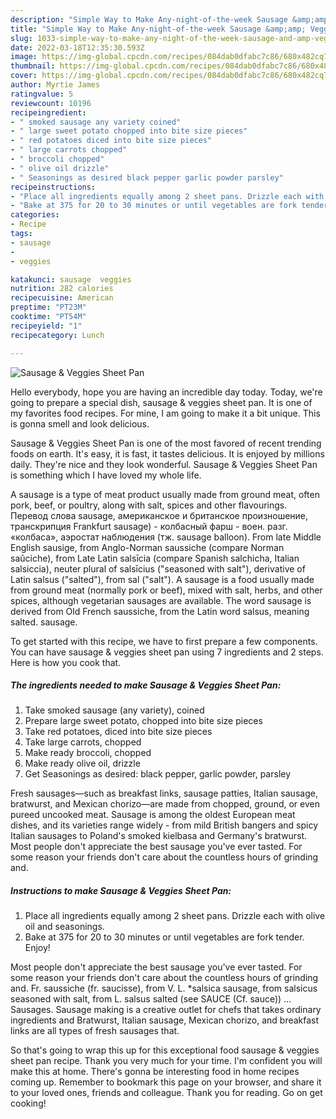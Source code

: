 ```yaml
---
description: "Simple Way to Make Any-night-of-the-week Sausage &amp;amp; Veggies Sheet Pan"
title: "Simple Way to Make Any-night-of-the-week Sausage &amp;amp; Veggies Sheet Pan"
slug: 1033-simple-way-to-make-any-night-of-the-week-sausage-and-amp-veggies-sheet-pan
date: 2022-03-18T12:35:30.593Z
image: https://img-global.cpcdn.com/recipes/084dab0dfabc7c86/680x482cq70/sausage-veggies-sheet-pan-recipe-main-photo.jpg
thumbnail: https://img-global.cpcdn.com/recipes/084dab0dfabc7c86/680x482cq70/sausage-veggies-sheet-pan-recipe-main-photo.jpg
cover: https://img-global.cpcdn.com/recipes/084dab0dfabc7c86/680x482cq70/sausage-veggies-sheet-pan-recipe-main-photo.jpg
author: Myrtie James
ratingvalue: 5
reviewcount: 10196
recipeingredient:
- " smoked sausage any variety coined"
- " large sweet potato chopped into bite size pieces"
- " red potatoes diced into bite size pieces"
- " large carrots chopped"
- " broccoli chopped"
- " olive oil drizzle"
- " Seasonings as desired black pepper garlic powder parsley"
recipeinstructions:
- "Place all ingredients equally among 2 sheet pans. Drizzle each with olive oil and seasonings."
- "Bake at 375 for 20 to 30 minutes or until vegetables are fork tender. Enjoy!"
categories:
- Recipe
tags:
- sausage
- 
- veggies

katakunci: sausage  veggies 
nutrition: 282 calories
recipecuisine: American
preptime: "PT23M"
cooktime: "PT54M"
recipeyield: "1"
recipecategory: Lunch

---
```



![Sausage &amp; Veggies Sheet Pan](https://img-global.cpcdn.com/recipes/084dab0dfabc7c86/680x482cq70/sausage-veggies-sheet-pan-recipe-main-photo.jpg)

Hello everybody, hope you are having an incredible day today. Today, we're going to prepare a special dish, sausage &amp; veggies sheet pan. It is one of my favorites food recipes. For mine, I am going to make it a bit unique. This is gonna smell and look delicious.

Sausage &amp; Veggies Sheet Pan is one of the most favored of recent trending foods on earth. It's easy, it is fast, it tastes delicious. It is enjoyed by millions daily. They're nice and they look wonderful. Sausage &amp; Veggies Sheet Pan is something which I have loved my whole life.

A sausage is a type of meat product usually made from ground meat, often pork, beef, or poultry, along with salt, spices and other flavourings. Перевод слова sausage, американское и британское произношение, транскрипция Frankfurt sausage) - колбасный фарш - воен. разг. «колбаса», аэростат наблюдения (тж. sausage balloon). From late Middle English sausige, from Anglo-Norman saussiche (compare Norman saûciche), from Late Latin salsīcia (compare Spanish salchicha, Italian salsiccia), neuter plural of salsīcius (&#34;seasoned with salt&#34;), derivative of Latin salsus (&#34;salted&#34;), from sal (&#34;salt&#34;). A sausage is a food usually made from ground meat (normally pork or beef), mixed with salt, herbs, and other spices, although vegetarian sausages are available. The word sausage is derived from Old French saussiche, from the Latin word salsus, meaning salted. sausage.


To get started with this recipe, we have to first prepare a few components. You can have sausage &amp; veggies sheet pan using 7 ingredients and 2 steps. Here is how you cook that.

<!--inarticleads1-->

##### The ingredients needed to make Sausage &amp; Veggies Sheet Pan:

1. Take  smoked sausage (any variety), coined
1. Prepare  large sweet potato, chopped into bite size pieces
1. Take  red potatoes, diced into bite size pieces
1. Take  large carrots, chopped
1. Make ready  broccoli, chopped
1. Make ready  olive oil, drizzle
1. Get  Seasonings as desired: black pepper, garlic powder, parsley


Fresh sausages—such as breakfast links, sausage patties, Italian sausage, bratwurst, and Mexican chorizo—are made from chopped, ground, or even pureed uncooked meat. Sausage is among the oldest European meat dishes, and its varieties range widely - from mild British bangers and spicy Italian sausages to Poland&#39;s smoked kielbasa and Germany&#39;s bratwurst. Most people don&#39;t appreciate the best sausage you&#39;ve ever tasted. For some reason your friends don&#39;t care about the countless hours of grinding and. 

<!--inarticleads2-->

##### Instructions to make Sausage &amp; Veggies Sheet Pan:

1. Place all ingredients equally among 2 sheet pans. Drizzle each with olive oil and seasonings.
1. Bake at 375 for 20 to 30 minutes or until vegetables are fork tender. Enjoy!


Most people don&#39;t appreciate the best sausage you&#39;ve ever tasted. For some reason your friends don&#39;t care about the countless hours of grinding and. Fr. saussiche (fr. saucisse), from V. L. *salsica sausage, from salsicus seasoned with salt, from L. salsus salted (see SAUCE (Cf. sauce)) … Sausages. Sausage making is a creative outlet for chefs that takes ordinary ingredients and Bratwurst, Italian sausage, Mexican chorizo, and breakfast links are all types of fresh sausages that. 

So that's going to wrap this up for this exceptional food sausage &amp; veggies sheet pan recipe. Thank you very much for your time. I'm confident you will make this at home. There's gonna be interesting food in home recipes coming up. Remember to bookmark this page on your browser, and share it to your loved ones, friends and colleague. Thank you for reading. Go on get cooking!

